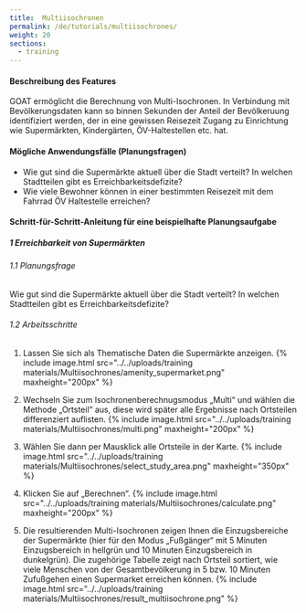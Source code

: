 ```yaml
---
title:  Multiisochronen
permalink: /de/tutorials/multiisochrones/
weight: 20
sections:
  - training
---
```


#### Beschreibung des Features
GOAT ermöglicht die Berechnung von Multi-Isochronen. In Verbindung mit Bevölkerungsdaten kann so binnen Sekunden der Anteil der Bevölkeruung identifiziert werden, der in eine gewissen Reisezeit Zugang zu Einrichtung wie Supermärkten, Kindergärten, ÖV-Haltestellen etc. hat.


#### Mögliche Anwendungsfälle (Planungsfragen)
- Wie gut sind die Supermärkte aktuell über die Stadt verteilt? In welchen Stadtteilen gibt es Erreichbarkeitsdefizite?
- Wie viele Bewohner können in einer bestimmten Reisezeit mit dem Fahrrad ÖV Haltestelle erreichen?


#### Schritt-für-Schritt-Anleitung für eine beispielhafte Planungsaufgabe
##### 1 Erreichbarkeit von Supermärkten
###### 1.1 Planungsfrage
Wie gut sind die Supermärkte aktuell über die Stadt verteilt? In welchen Stadtteilen gibt es Erreichbarkeitsdefizite?


###### 1.2 Arbeitsschritte
1. Lassen Sie sich als Thematische Daten die Supermärkte anzeigen.  {% include image.html src="../../uploads/training materials/Multiisochrones/amenity_supermarket.png" maxheight="200px" %}

2. Wechseln Sie zum Isochronenberechnugsmodus „Multi“ und wählen die Methode „Ortsteil“ aus, diese wird später alle Ergebnisse nach Ortsteilen differenziert auflisten.  {% include image.html src="../../uploads/training materials/Multiisochrones/multi.png" maxheight="200px" %}

3. Wählen Sie dann per Mausklick alle Ortsteile in der Karte.  {% include image.html src="../../uploads/training materials/Multiisochrones/select_study_area.png" maxheight="350px" %}

4. Klicken Sie auf „Berechnen“.  {% include image.html src="../../uploads/training materials/Multiisochrones/calculate.png" maxheight="200px" %}

5. Die resultierenden Multi-Isochronen zeigen Ihnen die Einzugsbereiche der Supermärkte (hier für den Modus „Fußgänger“ mit 5 Minuten Einzugsbereich in hellgrün und 10 Minuten Einzugsbereich in dunkelgrün). Die zugehörige Tabelle zeigt nach Ortsteil sortiert, wie viele Menschen von der Gesamtbevölkerung in 5 bzw. 10 Minuten Zufußgehen einen Supermarket erreichen können.  {% include image.html src="../../uploads/training materials/Multiisochrones/result_multiisochrone.png" %}










 